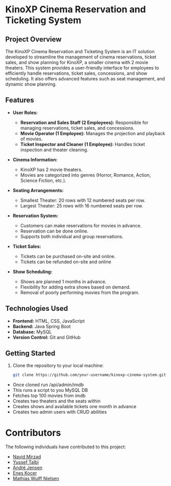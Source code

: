 # KinoXP Cinema Reservation and Ticketing System

## Project Overview

The KinoXP Cinema Reservation and Ticketing System is an IT solution developed to streamline the management of cinema reservations, ticket sales, and show planning for KinoXP, a smaller cinema with 2 movie theaters. This system provides a user-friendly interface for employees to efficiently handle reservations, ticket sales, concessions, and show scheduling. It also offers advanced features such as seat management, and dynamic show planning.

## Features

- **User Roles:**
  - **Reservation and Sales Staff (2 Employees):** Responsible for managing reservations, ticket sales, and concessions.
  - **Movie Operator (1 Employee):** Manages the projection and playback of movies.
  - **Ticket Inspector and Cleaner (1 Employee):** Handles ticket inspection and theater cleaning.

- **Cinema Information:**
  - KinoXP has 2 movie theaters.
  - Movies are categorized into genres (Horror, Romance, Action, Science Fiction, etc.).

- **Seating Arrangements:**
  - Smallest Theater: 20 rows with 12 numbered seats per row.
  - Largest Theater: 25 rows with 16 numbered seats per row.

- **Reservation System:**
  - Customers can make reservations for movies in advance.
  - Reservation can be done online.
  - Supports both individual and group reservations.

- **Ticket Sales:**
  - Tickets can be purchased on-site and online.
  - Tickets can be refunded on-site and online

- **Show Scheduling:**
  - Shows are planned 1 months in advance.
  - Flexibility for adding extra shows based on demand.
  - Removal of poorly performing movies from the program.

## Technologies Used

- **Frontend:** HTML, CSS, JavaScript
- **Backend:** Java Spring Boot
- **Database:** MySQL
- **Version Control:** Git and GitHub

## Getting Started

1. Clone the repository to your local machine:

   ```bash
   git clone https://github.com/your-username/kinoxp-cinema-system.git

- Once cloned run /api/admin/imdb
- This runs a script to you MySQL DB
- Fetches top 100 movies from imdb
- Creates two theaters and the seats within
- Creates shows and available tickets one month in advance
- Creates two admin users with CRUD abilities

# Contributors

The following individuals have contributed to this project:

- [Navid Mirzad](https://github.com/navidmirzad)
- [Yussef Talbi](https://github.com/youssef12314)
- [André Jensen](https://github.com/aeaj)
- [Enes Kocer](https://github.com/ekocer9)
- [Mathias Wulff Nielsen](https://github.com/math92n4)
